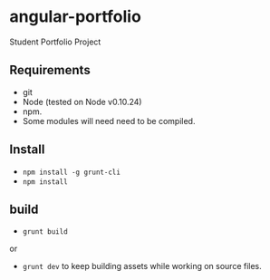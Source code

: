 # angular-portfolio

Student Portfolio Project


## Requirements

- git
- Node (tested on Node v0.10.24)
- npm.
- Some modules will need need to be compiled.


## Install

- `npm install -g grunt-cli`
- `npm install`


## build

- `grunt build`

or

- `grunt dev` to keep building assets while working on source files.
